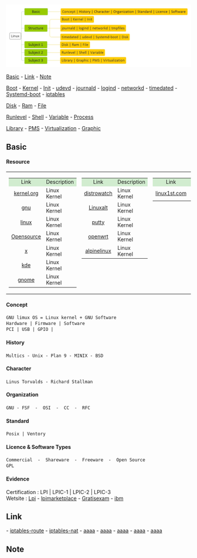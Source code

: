 <!----------------------------------------------------------------------------------[Diagram]-->
<div align="left"><img src="https://github.com/kashanimorteza/example_linux/blob/main/diagram/linux.jpeg"></div>

<!----------------------------------------------------------------------------------[Subject]-->
<a href="#basic">Basic</a> - 
<a href="#link">Link</a> - 
<a href="#note">Note</a>

<a href="#boot">Boot</a> - 
<a href="#kernel">Kernel</a> - 
<a href="#init">Init</a> - 
<a href="#device-manager--udevd">udevd</a> - 
<a href="#event-logging--journald">journald</a> -
<a href="#user-manager--logind">logind</a> -
<a href="#network-manager--networkd">networkd</a> -
<a href="#time-manager--timedated">timedated</a> -
<a href="#boot-manager--systemd-boot">Systemd-boot</a> -
<a href="#security--iptables">iptables</a>

<a href="#disk">Disk</a> -
<a href="#ram">Ram</a> -
<a href="#file">File</a>

<a href="#runlevel">Runlevel</a> -
<a href="#shell">Shell</a> -
<a href="#variable">Variable</a> - 
<a href="#process">Process</a>

<a href="#library">Library</a> - 
<a href="#package-manager-system-pms">PMS</a> -
<a href="#virtualization">Virtualization</a> -
<a href="#graphic">Graphic</a> 



<!-----------------------------------------------------------Basic----------------------------------------------------------->
<div class="md3"></div>

## Basic

<!---------------------------------------Resource-->
#### <span class="red">Resource</span>
<table border="0" align="center" valign="top"><tbody><tr>
    <!-- td 1 -->
    <td valign="top">
        <table><tbody>
            <tr><td align="center" bgcolor="D1ECCF">Link</td><td align="center" bgcolor="D1ECCF">Description</td></tr>        
            <tr><td align="center"><a href="http://www.kernel.org/" target="_blank">kernel.org</a></td><td>Linux Kernel</td></tr>
            <tr><td align="center"><a href="http://www.gnu.org/" target="_blank">gnu</a></td><td>Linux Kernel</td></tr>
            <tr><td align="center"><a href="http://www.linux.com/" target="_blank">linux</a></td><td>Linux Kernel</td></tr>
            <tr><td align="center"><a href="http://Opensource.com" target="_blank">Opensource</a></td><td>Linux Kernel</td></tr>
            <tr><td align="center"><a href="http://x.org " target="_blank">x</a></td><td>Linux Kernel</td></tr>
            <tr><td align="center"><a href="http://kde.org " target="_blank">kde</a></td><td>Linux Kernel</td></tr>
            <tr><td align="center"><a href="http://gnome.org " target="_blank">gnome</a></td><td>Linux Kernel</td></tr>
        </tbody></table>
    </td>
    <!-- td 2 -->
    <td valign="top">
        <table><tbody>
            <tr><td align="center" bgcolor="D1ECCF">Link</td><td align="center" bgcolor="D1ECCF">Description</td></tr>
            <tr><td align="center"><a href="http://www.distrowatch.com/" target="_blank">distrowatch</a></td><td>Linux Kernel</td></tr>
            <tr><td align="center"><a href=" http://Linuxalt.com" target="_blank">Linuxalt</a></td><td>Linux Kernel</td></tr>
            <tr><td align="center"><a href="http://putty.org" target="_blank">putty</a></td><td>Linux Kernel</td></tr>
            <tr><td align="center"><a href="http://openwrt.org" target="_blank">openwrt</a></td><td>Linux Kernel</td></tr>
            <tr><td align="center"><a href="https://alpinelinux.org/downloads/" target="_blank">alpinelinux</a></td><td>Linux Kernel</td></tr>
        </tbody></table>
    </td>
    <!-- td 3 -->
    <td valign="top">
        <table><tbody>
            <tr><td align="center" bgcolor="D1ECCF">Link</td><td align="center" bgcolor="D1ECCF">Description</td></tr>
            <tr><td align="center"><a href="https://linux1st.com/archives.html" target="_blank">linux1st.com</a></td><td> Jadi linux book </td></tr>
        </tbody></table>
    </td>
</tr></tbody></table>


<!---------------------------------------Concept-->
#### <span class="red">Concept</span>
    GNU limux OS = Linux kernel + GNU Software
    Hardware | Firmware | Software
    PCI | USB | GPIO | 

<!---------------------------------------History-->
#### <span class="red">History</span>
    Multics - Unix - Plan 9 - MINIX - BSD

<!---------------------------------------Character-->
#### <span class="red">Character</span>
    Linus Torvalds - Richard Stallman

<!---------------------------------------Organization-->
#### <span class="red">Organization</span>
    GNU - FSF  -  OSI  -  CC  -  RFC

<!---------------------------------------Standard-->
#### <span class="red">Standard</span>
    Posix | Ventory

<!---------------------------------------Licence & Software Types-->
#### <span class="red">Licence & Software Types</span>
    Commercial  -  Shareware  -  Freeware  -  Open Source
    GPL

<!---------------------------------------Evidence-->
#### <span class="red">Evidence</span>
<div><span class="blue">Certification</span> : <span>LPI | LPIC-1 | LPIC-2 | LPIC-3</span></div>
<div><span class="blue">Wetsite</span> : <span>
<a href="http://Lpi.org" target="_blank">Lpi</a> - <a href="http://lpimarketplace.com" target="_blank">lpimarketplace</a> - <a href="http://Gratisexam.com" target="_blank">Gratisexam</a> - <a href="http://ibm.com/developerworks/library/l-lpic1-map/" target="_blank">ibm</a>
</span></div>




<!------------------------------------------------------------------- [ Link ] --->
<div class="md1"></div>

## Link

<div class="" align="left" dir="rtl">

<div class="md4">
<a href="https://unix.stackexchange.com/questions/620323/iptables-route-for-returning-incoming-traffic-back-out-of-originating-interfac" target="_blank">iptables-route</a> - 
<a href="https://superuser.com/questions/1242284/use-iptables-nat-to-redirect-gateway-for-lan-pcs" target="_blank">iptables-nat</a> - 
<a href="aaaa" target="_blank">aaaa</a> - 
<a href="aaaa" target="_blank">aaaa</a> - 
<a href="aaaa" target="_blank">aaaa</a> - 
<a href="aaaa" target="_blank">aaaa</a> - 
<a href="aaaa" target="_blank">aaaa</a> - 
</div>
<div class="md4"></div>
<div class="md4"></div>
<div class="md4"></div>
<div class="md4"></div>
<div class="md4"></div>
</div>


<!------------------------------------------------------------------- [ Note ] --->
<div class="md1"></div>

## Note

<div class="" align="left" dir="rtl">
<div class="md4"></div>
<div class="md4"></div>
<div class="md4"></div>
<div class="md4"></div>
<div class="md4"></div>
<div class="md4"></div>
</div>


